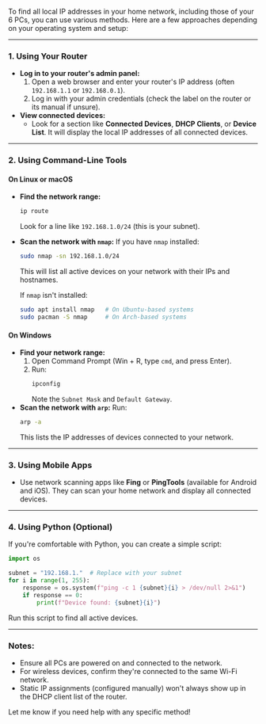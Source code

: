 

To find all local IP addresses in your home network, including those of your 6 PCs, you can use various methods. Here are a few approaches depending on your operating system and setup:

---

### **1. Using Your Router**
- **Log in to your router's admin panel:**
  1. Open a web browser and enter your router's IP address (often `192.168.1.1` or `192.168.0.1`).
  2. Log in with your admin credentials (check the label on the router or its manual if unsure).
- **View connected devices:**
  - Look for a section like **Connected Devices**, **DHCP Clients**, or **Device List**. It will display the local IP addresses of all connected devices.

---

### **2. Using Command-Line Tools**
#### **On Linux or macOS**
- **Find the network range:**
  ```bash
  ip route
  ```
  Look for a line like `192.168.1.0/24` (this is your subnet).
- **Scan the network with `nmap`:**
  If you have `nmap` installed:
  ```bash
  sudo nmap -sn 192.168.1.0/24
  ```
  This will list all active devices on your network with their IPs and hostnames.

  If `nmap` isn't installed:
  ```bash
  sudo apt install nmap   # On Ubuntu-based systems
  sudo pacman -S nmap     # On Arch-based systems
  ```

#### **On Windows**
- **Find your network range:**
  1. Open Command Prompt (Win + R, type `cmd`, and press Enter).
  2. Run:
     ```cmd
     ipconfig
     ```
     Note the `Subnet Mask` and `Default Gateway`.
- **Scan the network with `arp`:**
  Run:
  ```cmd
  arp -a
  ```
  This lists the IP addresses of devices connected to your network.

---

### **3. Using Mobile Apps**
- Use network scanning apps like **Fing** or **PingTools** (available for Android and iOS). They can scan your home network and display all connected devices.

---

### **4. Using Python (Optional)**
If you're comfortable with Python, you can create a simple script:
```python
import os

subnet = "192.168.1."  # Replace with your subnet
for i in range(1, 255):
    response = os.system(f"ping -c 1 {subnet}{i} > /dev/null 2>&1")
    if response == 0:
        print(f"Device found: {subnet}{i}")
```
Run this script to find all active devices.

---

### **Notes:**
- Ensure all PCs are powered on and connected to the network.
- For wireless devices, confirm they're connected to the same Wi-Fi network.
- Static IP assignments (configured manually) won't always show up in the DHCP client list of the router.

Let me know if you need help with any specific method!
